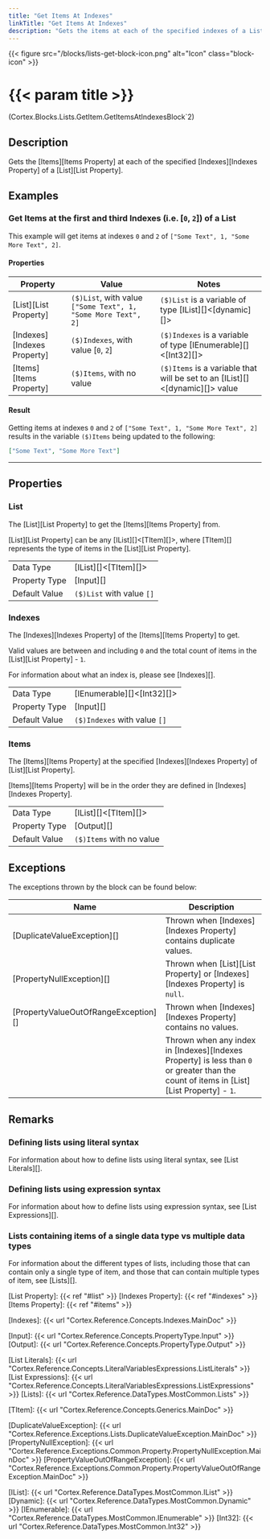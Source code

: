 ```yaml
---
title: "Get Items At Indexes"
linkTitle: "Get Items At Indexes"
description: "Gets the items at each of the specified indexes of a List."
---
```


{{< figure src="/blocks/lists-get-block-icon.png" alt="Icon" class="block-icon" >}}

# {{< param title >}}

<p class="namespace">(Cortex.Blocks.Lists.GetItem.GetItemsAtIndexesBlock`2)</p>

## Description

Gets the [Items][Items Property] at each of the specified [Indexes][Indexes Property] of a [List][List Property].

## Examples

### Get Items at the first and third Indexes (i.e. [`0`, `2`]) of a List

This example will get items at indexes `0` and `2` of `["Some Text", 1, "Some More Text", 2]`.

#### Properties

| Property           | Value                     | Notes                                    |
|--------------------|---------------------------|------------------------------------------|
| [List][List Property] | `($)List`, with value `["Some Text", 1, "Some More Text", 2]` | `($)List` is a variable of type [IList][]&lt;[dynamic][]&gt; |
| [Indexes][Indexes Property] | `($)Indexes`, with value [`0`, `2`] | `($)Indexes` is a variable of type [IEnumerable][]&lt;[Int32][]&gt; |
| [Items][Items Property] | `($)Items`, with no value | `($)Items` is a variable that will be set to an [IList][]&lt;[dynamic][]&gt; value |

#### Result

Getting items at indexes `0` and `2` of `["Some Text", 1, "Some More Text", 2]` results in the variable `($)Items` being updated to the following:

```json
["Some Text", "Some More Text"]
```

***

## Properties

### List

The [List][List Property] to get the [Items][Items Property] from.  

[List][List Property] can be any [IList][]&lt;[TItem][]&gt;, where [TItem][] represents the type of items in the [List][List Property].
  
| | |
|--------------------|---------------------------|
| Data Type | [IList][]&lt;[TItem][]&gt; |
| Property Type | [Input][] |
| Default Value | `($)List` with value `[]` |

### Indexes

The [Indexes][Indexes Property] of the [Items][Items Property] to get.

Valid values are between and including `0` and the total count of items in the [List][List Property] - `1`.

For information about what an index is, please see [Indexes][].  

| | |
|--------------------|---------------------------|
| Data Type | [IEnumerable][]&lt;[Int32][]&gt; |
| Property Type | [Input][] |
| Default Value | `($)Indexes` with value `[]` |

### Items

The [Items][Items Property] at the specified [Indexes][Indexes Property] of [List][List Property].

[Items][Items Property] will be in the order they are defined in [Indexes][Indexes Property].
  
| | |
|--------------------|---------------------------|
| Data Type | [IList][]&lt;[TItem][]&gt; |
| Property Type | [Output][] |
| Default Value | `($)Items` with no value |

## Exceptions

The exceptions thrown by the block can be found below:

| Name     | Description |
|----------|----------|
| [DuplicateValueException][] | Thrown when [Indexes][Indexes Property] contains duplicate values. |
| [PropertyNullException][] | Thrown when [List][List Property] or [Indexes][Indexes Property] is `null`. |
| [PropertyValueOutOfRangeException][] | Thrown when [Indexes][Indexes Property] contains no values. |
| | Thrown when any index in [Indexes][Indexes Property] is less than `0` or greater than the count of items in [List][List Property] - `1`. |

## Remarks

### Defining lists using literal syntax

For information about how to define lists using literal syntax, see [List Literals][].

### Defining lists using expression syntax

For information about how to define lists using expression syntax, see [List Expressions][].

### Lists containing items of a single data type vs multiple data types

For information about the different types of lists, including those that can contain only a single type of item, and those that can contain multiple types of item, see [Lists][].

[List Property]: {{< ref "#list" >}}
[Indexes Property]: {{< ref "#indexes" >}}
[Items Property]: {{< ref "#items" >}}

[Indexes]: {{< url "Cortex.Reference.Concepts.Indexes.MainDoc" >}}

[Input]: {{< url "Cortex.Reference.Concepts.PropertyType.Input" >}}
[Output]: {{< url "Cortex.Reference.Concepts.PropertyType.Output" >}}

[List Literals]: {{< url "Cortex.Reference.Concepts.LiteralVariablesExpressions.ListLiterals" >}}
[List Expressions]: {{< url "Cortex.Reference.Concepts.LiteralVariablesExpressions.ListExpressions" >}}
[Lists]: {{< url "Cortex.Reference.DataTypes.MostCommon.Lists" >}}

[TItem]: {{< url "Cortex.Reference.Concepts.Generics.MainDoc" >}}

[DuplicateValueException]: {{< url "Cortex.Reference.Exceptions.Lists.DuplicateValueException.MainDoc" >}}
[PropertyNullException]: {{< url "Cortex.Reference.Exceptions.Common.Property.PropertyNullException.MainDoc" >}}
[PropertyValueOutOfRangeException]: {{< url "Cortex.Reference.Exceptions.Common.Property.PropertyValueOutOfRangeException.MainDoc" >}}

[IList]: {{< url "Cortex.Reference.DataTypes.MostCommon.IList" >}}
[Dynamic]: {{< url "Cortex.Reference.DataTypes.MostCommon.Dynamic" >}}
[IEnumerable]: {{< url "Cortex.Reference.DataTypes.MostCommon.IEnumerable" >}}
[Int32]: {{< url "Cortex.Reference.DataTypes.MostCommon.Int32" >}}
